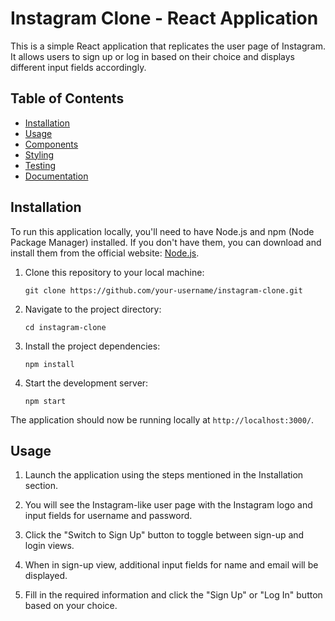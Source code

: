 
# Instagram Clone - React Application

This is a simple React application that replicates the user page of Instagram. It allows users to sign up or log in based on their choice and displays different input fields accordingly.

## Table of Contents

- [Installation](#installation)
- [Usage](#usage)
- [Components](#components)
- [Styling](#styling)
- [Testing](#testing)
- [Documentation](#documentation)

## Installation

To run this application locally, you'll need to have Node.js and npm (Node Package Manager) installed. If you don't have them, you can download and install them from the official website: [Node.js](https://nodejs.org/).

1. Clone this repository to your local machine:
   ```
   git clone https://github.com/your-username/instagram-clone.git
   ```

2. Navigate to the project directory:
   ```
   cd instagram-clone
   ```

3. Install the project dependencies:
   ```
   npm install
   ```

4. Start the development server:
   ```
   npm start
   ```

The application should now be running locally at `http://localhost:3000/`.

## Usage

1. Launch the application using the steps mentioned in the Installation section.

2. You will see the Instagram-like user page with the Instagram logo and input fields for username and password.

3. Click the "Switch to Sign Up" button to toggle between sign-up and login views.

4. When in sign-up view, additional input fields for name and email will be displayed.

5. Fill in the required information and click the "Sign Up" or "Log In" button based on your choice.


